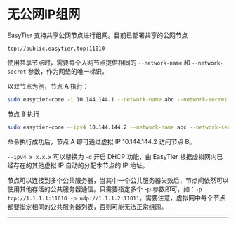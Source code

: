 # 无公网IP组网

EasyTier 支持共享公网节点进行组网。目前已部署共享的公网节点

`tcp://public.easytier.top:11010`

使用共享节点时，需要每个入网节点提供相同的 `--network-name` 和 `--network-secret` 参数，作为网络的唯一标识。

以双节点为例，节点 A 执行：

```sh
sudo easytier-core -i 10.144.144.1 --network-name abc --network-secret abc -p tcp://public.easytier.top:11010
```

节点 B 执行

```sh
sudo easytier-core --ipv4 10.144.144.2 --network-name abc --network-secret abc -p tcp://public.easytier.top:11010
```

命令执行成功后，节点 A 即可通过虚拟 IP 10.144.144.2 访问节点 B。

`--ipv4 x.x.x.x` 可以替换为 `-d` 开启 DHCP 功能，由 EasyTier 根据虚拟网内已经存在的其他虚拟 IP 自动的分配本节点的 IP 地址。


节点可以连接到多个公共服务器，当其中一个公共服务器失效后，节点间依然可以使用其他存活的公共服务器通信。只需要指定多个 -p 参数即可，如：`-p tcp://1.1.1.1:11010 -p udp://1.1.1.2:11011`。需要注意，虚拟网中每个节点都要指定相同的公共服务器列表，否则可能无法正常组网。

---
